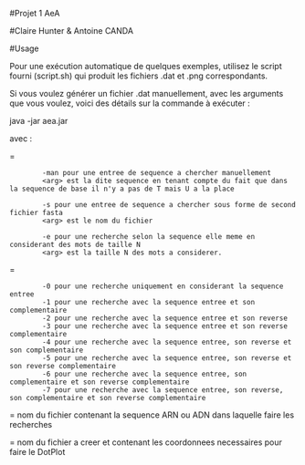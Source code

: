 #Projet 1 AeA

#Claire Hunter & Antoine CANDA

#Usage

Pour une exécution automatique de quelques exemples, utilisez le script fourni (script.sh) qui produit les
fichiers .dat et .png correspondants.

Si vous voulez générer un fichier .dat manuellement, avec les arguments que vous voulez, voici des détails
sur la commande à exécuter :

java -jar aea.jar <mode1> <mode2> <seqADN> <arg> <nomFichierDotPlot>

avec :

<mode1> =

			-man pour une entree de sequence a chercher manuellement 
			<arg> est la dite sequence en tenant compte du fait que dans la sequence de base il n'y a pas de T mais U a la place

			-s pour une entree de sequence a chercher sous forme de second fichier fasta
			<arg> est le nom du fichier 

			-e pour une recherche selon la sequence elle meme en considerant des mots de taille N
			<arg> est la taille N des mots a considerer.
				
<mode2> =

			-0 pour une recherche uniquement en considerant la sequence entree
			-1 pour une recherche avec la sequence entree et son complementaire
			-2 pour une recherche avec la sequence entree et son reverse
			-3 pour une recherche avec la sequence entree et son reverse complementaire
			-4 pour une recherche avec la sequence entree, son reverse et son complementaire
			-5 pour une recherche avec la sequence entree, son reverse et son reverse complementaire
			-6 pour une recherche avec la sequence entree, son complementaire et son reverse complementaire
			-7 pour une recherche avec la sequence entree, son reverse, son complementaire et son reverse complementaire
			
<seqADN> = nom du fichier contenant la sequence ARN ou ADN dans laquelle faire les recherches

<nomFichierDotPlot> = nom du fichier a creer et contenant les coordonnees necessaires pour faire le DotPlot